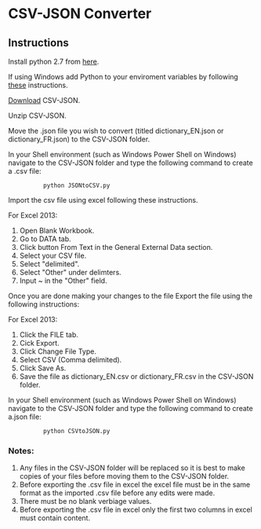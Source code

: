 # CSV-JSON Converter

## Instructions

Install python 2.7 from [here](https://www.python.org/downloads/). 

If using Windows add Python to your enviroment variables by following [these](http://stackoverflow.com/a/4855685) instructions.

[Download](https://github.com/Mitch1000/CSV-JSON/archive/master.zip) CSV-JSON.

Unzip CSV-JSON. 

Move the .json file you wish to convert (titled dictionary_EN.json or dictionary_FR.json) to the CSV-JSON folder.

In your Shell environment (such as Windows Power Shell on Windows) navigate to the CSV-JSON folder and type the following command to create a .csv file:  

              python JSONtoCSV.py

Import the csv file using excel following these instructions. 

For Excel 2013:
  1. Open Blank Workbook.
  2. Go to DATA tab.
  3. Click button From Text in the General External Data section.
  4. Select your CSV file.
  5. Select "delimited".
  6. Select "Other" under delimters.
  7. Input ~ in the "Other" field.

Once you are done making your changes to the file Export the file using the following instructions: 

For Excel 2013:
  1. Click the FILE tab.
  2. Cick Export.
  3. Click Change File Type.
  4. Select CSV (Comma delimited).
  5. Click Save As. 
  6. Save the file as dictionary_EN.csv or dictionary_FR.csv in the CSV-JSON folder.

In your Shell environment (such as Windows Power Shell on Windows) navigate to the CSV-JSON folder and type the following command to create a.json file:  

              python CSVtoJSON.py


### Notes: 
1. Any files in the CSV-JSON folder will be replaced so it is best to make copies of your files before moving them to the CSV-JSON folder.
2. Before exporting the .csv file in excel the excel file must be in the same format as the imported .csv file before any edits were made. 
3. There must be no blank verbiage values.
4. Before exporting the .csv file in excel only the first two columns in excel must contain content.
